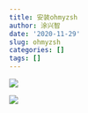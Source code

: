 ```yaml
---
title: 安装ohmyzsh
author: 涂兴智
date: '2020-11-29'
slug: ohmyzsh
categories: []
tags: []
---
```

![](/2020-11-29-ohmyzsh/安装ohmyzsh_files/jiejuefangfa.jpg)

![](/2020-11-29-ohmyzsh/安装ohmyzsh_files/jiejuefangfa.png)